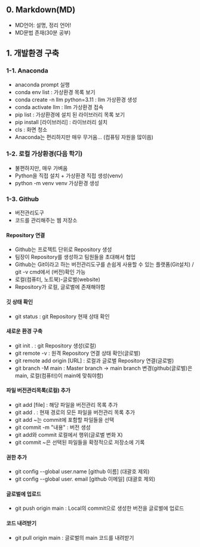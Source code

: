 ## 0. Markdown(MD)
  - MD언어: 설명, 정리 언어!
  - MD문법 존재(30분 공부)

## 1. 개발환경 구축
### 1-1. Anaconda
  - anaconda prompt 실행
  - conda env list : 가상환경 목록 보기
  - conda create -n llm python=3.11 : llm 가상환경 생성
  - conda activate llm : llm 가상환경 접속
  - pip list : 가상환경에 설치 된 라이브러리 목록 보기
  - pip install [라이브러리] : 라이브러리 설치
  - cls : 화면 청소
  - Anaconda는 편리하지만 매우 무거움... (컴퓨팅 자원을 많이씀)

### 1-2. 로컬 가상환경(다음 학기)
  - 불편하지만, 매우 가벼움
  - Python을 직접 설치 + 가상환경 직접 생성(venv)
  - python -m venv venv 가상환경 생성

### 1-3. Github
  - 버전관리도구
  - 코드를 관리해주는 웹 저장소
#### Repository 연결
  - Github는 프로젝트 단위로 Repository 생성
  - 팀장이 Repository를 생성하고 팀원들을 초대해서 협업
  - Github는 Git이라고 하는 버전관리도구를 손쉽게 사용할 수 있는 플랫폼(Git설치) / git -v cmd에서 (버전)확인 가능
  - 로컬(컴퓨터, 노트북)-글로벌(website)
  - Repository가 로컬, 글로벌에 존재해야함
#### 깃 상태 확인
  - git status : git Repository 현재 상태 확인
#### 새로운 환경 구축
  - git init . : git Repository 생성(로컬)
  - git remote -v : 원격 Repository 연결 상태 확인(글로벌)
  - git remote add origin [URL] : 로컬과 글로벌 Repository 연결(글로벌)
  - git branch -M main : Master branch → main branch 변경(github(글로벌)은 main, 로컬(컴퓨터)이 main에 맞춰야함)
#### 파일 버전관리목록(로컬) 추가
  - git add [file] : 해당 파일을 버전관리 목록 추가
  - git add . : 현재 경로의 모든 파일을 버전관리 목록 추가
  - git add ~는 commit에 포함할 파일들을 선택
  - git commit -m "내용" : 버전 생성
  - git add와 commit 로컬에서 행위(글로벌 변화 X)
  - git commit ~은 선택된 파일들을 확정적으로 저장소에 기록
#### 권한 추가
  - git config --global user.name [github 이름] (대괄호 제외)
  - git config --global user. email [github 이메일] (대괄호 제외)
#### 글로벌에 업로드
  - git push origin main : Local의 commit으로 생성한 버전을 글로벌에 업로드
#### 코드 내려받기
  - git pull origin main : 글로벌의 main 코드를 내려받기
